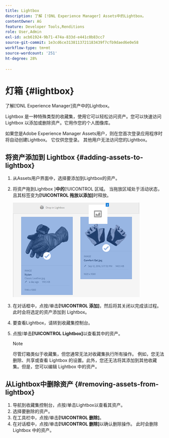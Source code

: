 ```yaml
---
title: Lightbox
description: 了解 [!DNL Experience Manager] Assets中的Lightbox。
contentOwner: AG
feature: Developer Tools,Renditions
role: User,Admin
exl-id: acb61924-9b71-474a-833d-e441c0b83cc7
source-git-commit: 1e3cd6ce3138113721183439f7cfb9daed6e0e58
workflow-type: tm+mt
source-wordcount: '251'
ht-degree: 28%

---
```


# 灯箱 {#lightbox}

了解[!DNL Experience Manager]资产中的Lightbox。

Lightbox 是一种特殊类型的收藏集，使用它可以轻松访问资产。您可以快速访问 Lightbox 以添加或删除资产。它用作您的个人图像库。

如果您是Adobe Experience Manager Assets用户，则在您首次登录应用程序时将自动创建Lightbox。 它仅供您登录。 其他用户无法访问您的Lightbox。

## 将资产添加到 Lightbox {#adding-assets-to-lightbox}

1. 从Assets用户界面中，选择要添加到Lightbox的资产。
1. 将资产拖到Lightbox ]**中的**[!UICONTROL &#x200B;区域。 当拖放区域处于活动状态，且其标签变为&#x200B;**[!UICONTROL 拖放以添加]**&#x200B;时释放。

   ![add_to_lightbox](assets/add_to_lightbox.png)

1. 在对话框中，点按/单击&#x200B;**[!UICONTROL 添加]**，然后将其关闭以完成该过程。 此时会将选定的资产添加到 Lightbox。
1. 要查看Lightbox，请转到收藏集控制台。
1. 点按/单击&#x200B;**[!UICONTROL Lightbox]**&#x200B;以查看其中的资产。

   >[!NOTE]
   >
   >尽管灯箱类似于收藏集，但您通常无法对收藏集执行所有操作。 例如，您无法删除、共享或查看 Lightbox 的设置。此外，您还无法将其添加到其他收藏集。但是，您可以编辑 Lightbox 中的资产。

## 从Lightbox中删除资产 {#removing-assets-from-lightbox}

1. 导航到收藏集控制台，点按/单击Lightbox以查看其资产。
1. 选择要删除的资产。
1. 在工具栏中，点按/单击&#x200B;**[!UICONTROL 删除]**。
1. 在对话框中，点按/单击&#x200B;**[!UICONTROL 删除]**&#x200B;以确认删除操作。 此时会删除 Lightbox 中的资产。

